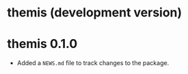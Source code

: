 # themis (development version)

# themis 0.1.0

* Added a `NEWS.md` file to track changes to the package.
